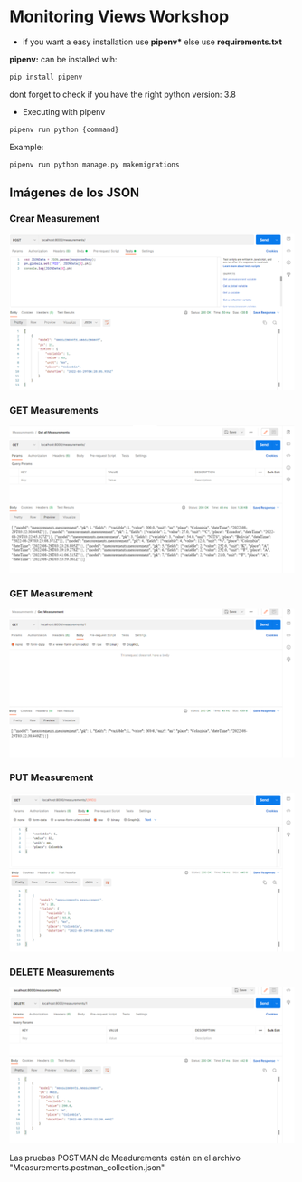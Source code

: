 # Monitoring Views Workshop

* if you want a easy installation use **pipenv\*** else use **requirements.txt**

**pipenv:** can be installed wih:

```bash
pip install pipenv
```

dont forget to check if you have the right python version: 3.8

* Executing with pipenv 
```bash
pipenv run python {command}
```
Example:
```bash
pipenv run python manage.py makemigrations 
```

## Imágenes de los JSON
### Crear Measurement
![Crear Measurement](./Doc/Create_m.png)

### GET Measurements
![Get Measurements](./Doc/Get_ms.png)

### GET Measurement
![Get Measurement](./Doc/Get_m.png)

### PUT Measurement
![PUT Measurements](./Doc/Update_m.png)

### DELETE Measurements
![DELETE Measurements](./Doc/Del_m.png)

Las pruebas POSTMAN de Meadurements están en el archivo "Measurements.postman_collection.json"